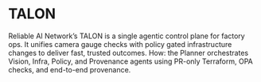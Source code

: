 # TALON
Reliable AI Network’s TALON is a single agentic control plane for factory ops. It unifies camera gauge checks with policy gated infrastructure changes to deliver fast, trusted outcomes. How: the Planner orchestrates Vision, Infra, Policy, and Provenance agents using PR-only Terraform, OPA checks, and end-to-end provenance.

